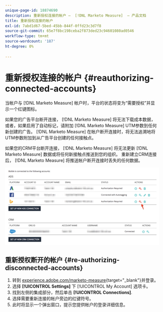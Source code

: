 ```yaml
---
unique-page-id: 18874690
description: 重新授权连接的帐户 —  [!DNL Marketo Measure]  — 产品文档
title: 重新授权连接的帐户
exl-id: 7abd1d67-5bed-45bb-844f-0ffd23c3d7f8
source-git-commit: 65e7f8bc198ceba2f873ded23c94601080ad0546
workflow-type: tm+mt
source-wordcount: '187'
ht-degree: 0%

---
```


# 重新授权连接的帐户 {#reauthorizing-connected-accounts}

当帐户与 [!DNL Marketo Measure] 帐户时，平台的状态将变为“需要授权”并显示一个红键图标。

如果您的广告平台断开连接， [!DNL Marketo Measure] 将无法下载成本数据，或者，如果启用了自动标记，请附加 [!DNL Marketo Measure] UTM参数到任何新创建的广告。 [!DNL Marketo Measure] 在帐户断开连接时，将无法追溯地将UTM参数附加到从广告平台创建的任何接触点。

如果您的CRM平台断开连接， [!DNL Marketo Measure] 将无法更新 [!DNL Marketo Measure] 数据或将任何新接触点推送到您的组织。 重新建立CRM连接后， [!DNL Marketo Measure] 将推送帐户断开连接时丢失的任何数据。

![](assets/1-1.png)

## 重新授权断开的帐户 {#re-authorizing-disconnected-accounts}

1. 转到 [experience.adobe.com/marketo-measure](https://experience.adobe.com/marketo-measure){target=&quot;_blank&quot;}并登录。
1. 选择 **[!UICONTROL Settings]** 下 [!UICONTROL My Account] 选项卡。
1. 找到左侧的集成部分，然后单击 **[!UICONTROL Connections]**.
1. 选择需要重新连接的帐户旁边的红键符号。
1. 此时将显示一个弹出窗口，提示您提供帐户的登录详细信息。
